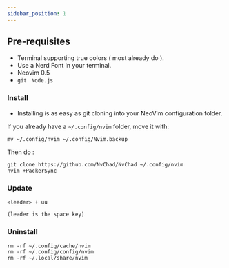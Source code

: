 ```yaml
---
sidebar_position: 1
---
```


## Pre-requisites 

- Terminal supporting true colors ( most already do ).
- Use a Nerd Font in your terminal.
- Neovim 0.5
- ```git``` ``` Node.js```

### Install

- Installing is as easy as git cloning into your NeoVim configuration folder.

If you already have a `~/.config/nvim` folder, move it with:

```shell
mv ~/.config/nvim ~/.config/Nvim.backup
```
Then do : 

``` shell 
git clone https://github.com/NvChad/NvChad ~/.config/nvim
nvim +PackerSync
```

### Update

```
<leader> + uu

(leader is the space key)
```

### Uninstall

```shell
rm -rf ~/.config/cache/nvim
rm -rf ~/.config/config/nvim
rm -rf ~/.local/share/nvim
```
